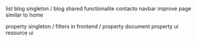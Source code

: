 list blog singleton / blog shared functionalite
contacto navbar
improve page similar to home

property singleton / filters in frontend / property document
property ui
resource ui

